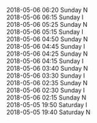 2018-05-06 06:20 Sunday  N  
2018-05-06 06:15 Sunday  I  
2018-05-06 05:25 Sunday  N  
2018-05-06 05:15 Sunday  I  
2018-05-06 04:50 Sunday  N  
2018-05-06 04:45 Sunday  I  
2018-05-06 04:25 Sunday  N  
2018-05-06 04:15 Sunday  I  
2018-05-06 03:40 Sunday  N  
2018-05-06 03:30 Sunday  I  
2018-05-06 02:35 Sunday  N  
2018-05-06 02:30 Sunday  I  
2018-05-06 02:15 Sunday  N  
2018-05-05 19:50 Saturday  I  
2018-05-05 19:40 Saturday  N  
